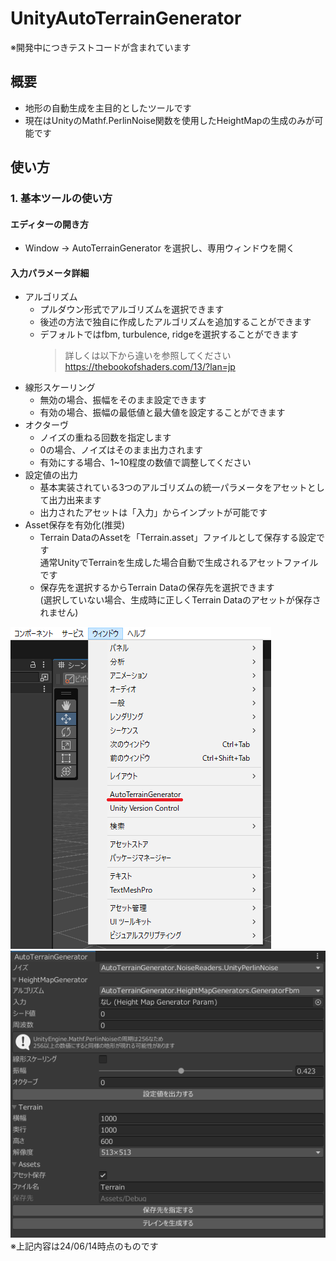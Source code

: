 # UnityAutoTerrainGenerator
※開発中につきテストコードが含まれています<br>

## 概要
- 地形の自動生成を主目的としたツールです<br>
- 現在はUnityのMathf.PerlinNoise関数を使用したHeightMapの生成のみが可能です
## 使い方
### 1. 基本ツールの使い方
#### エディターの開き方
- Window -> AutoTerrainGenerator を選択し、専用ウィンドウを開く
#### 入力パラメータ詳細
- アルゴリズム
  - プルダウン形式でアルゴリズムを選択できます
  - 後述の方法で独自に作成したアルゴリズムを追加することができます
  - デフォルトではfbm, turbulence, ridgeを選択することができます<br>
    > 詳しくは以下から違いを参照してください<br>
    https://thebookofshaders.com/13/?lan=jp
- 線形スケーリング
  - 無効の場合、振幅をそのまま設定できます
  - 有効の場合、振幅の最低値と最大値を設定することができます
- オクターヴ
  - ノイズの重ねる回数を指定します
  - 0の場合、ノイズはそのまま出力されます
  - 有効にする場合、1~10程度の数値で調整してください
- 設定値の出力
  - 基本実装されている3つのアルゴリズムの統一パラメータをアセットとして出力出来ます
  - 出力されたアセットは「入力」からインプットが可能です
- Asset保存を有効化(推奨)
  - Terrain DataのAssetを「Terrain.asset」ファイルとして保存する設定です<br>通常UnityでTerrainを生成した場合自動で生成されるアセットファイルです
  - 保存先を選択するからTerrain Dataの保存先を選択できます<br>(選択していない場合、生成時に正しくTerrain Dataのアセットが保存されません)

![ATG_1](https://github.com/snsk0/ImageRepository/blob/main/ATG_1.png)
![ATG_2](https://github.com/snsk0/ImageRepository/blob/main/ATG_2.png)<br>
※上記内容は24/06/14時点のものです
